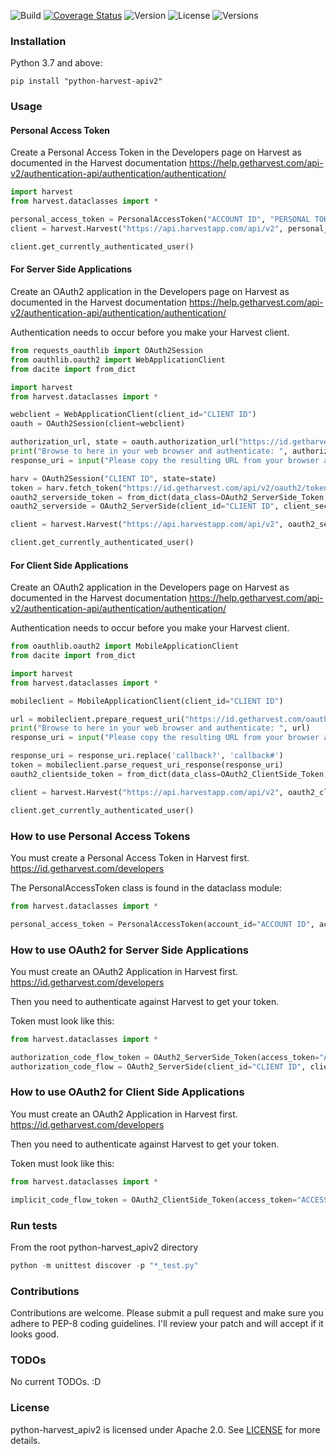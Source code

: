 

![Build](https://travis-ci.org/bradbase/python-harvest_apiv2.png?branch=master)
[![Coverage Status](https://coveralls.io/repos/github/bradbase/python-harvest_apiv2/badge.svg?branch=master)](https://coveralls.io/github/bradbase/python-harvest_apiv2?branch=master)
![Version](https://img.shields.io/pypi/v/python-harvest_apiv2.svg?style=flat)
![License](https://img.shields.io/pypi/l/python-harvest_apiv2.svg?style=flat)
![Versions](https://img.shields.io/pypi/pyversions/python-harvest_apiv2.svg?style=flat)

### Installation

Python 3.7 and above:

```
pip install "python-harvest-apiv2"
```

### Usage

#### Personal Access Token

Create a Personal Access Token in the Developers page on Harvest as documented in the Harvest documentation https://help.getharvest.com/api-v2/authentication-api/authentication/authentication/

```python
import harvest
from harvest.dataclasses import *

personal_access_token = PersonalAccessToken("ACCOUNT ID", "PERSONAL TOKEN")
client = harvest.Harvest("https://api.harvestapp.com/api/v2", personal_access_token)

client.get_currently_authenticated_user()
```

#### For Server Side Applications

Create an OAuth2 application in the Developers page on Harvest as documented in the Harvest documentation https://help.getharvest.com/api-v2/authentication-api/authentication/authentication/

Authentication needs to occur before you make your Harvest client.

```python
from requests_oauthlib import OAuth2Session
from oauthlib.oauth2 import WebApplicationClient
from dacite import from_dict

import harvest
from harvest.dataclasses import *

webclient = WebApplicationClient(client_id="CLIENT ID")
oauth = OAuth2Session(client=webclient)

authorization_url, state = oauth.authorization_url("https://id.getharvest.com/oauth2/authorize")
print("Browse to here in your web browser and authenticate: ", authorization_url)
response_uri = input("Please copy the resulting URL from your browser and paste here:")

harv = OAuth2Session("CLIENT ID", state=state)
token = harv.fetch_token("https://id.getharvest.com/api/v2/oauth2/token", client_secret="CLIENT SECRET", authorization_response=response_uri, state=state)
oauth2_serverside_token = from_dict(data_class=OAuth2_ServerSide_Token, data=token)
oauth2_serverside = OAuth2_ServerSide(client_id="CLIENT ID", client_secret="CLIENT SECRET", token=oauth2_serverside_token, refresh_url="https://id.getharvest.com/api/v2/oauth2/token")

client = harvest.Harvest("https://api.harvestapp.com/api/v2", oauth2_serverside)

client.get_currently_authenticated_user()
```

#### For Client Side Applications

Create an OAuth2 application in the Developers page on Harvest as documented in the Harvest documentation https://help.getharvest.com/api-v2/authentication-api/authentication/authentication/

Authentication needs to occur before you make your Harvest client.

```python
from oauthlib.oauth2 import MobileApplicationClient
from dacite import from_dict

import harvest
from harvest.dataclasses import *

mobileclient = MobileApplicationClient(client_id="CLIENT ID")

url = mobileclient.prepare_request_uri("https://id.getharvest.com/oauth2/authorize")
print("Browse to here in your web browser and authenticate: ", url)
response_uri = input("Please copy the resulting URL from your browser and paste here:")

response_uri = response_uri.replace('callback?', 'callback#')
token = mobileclient.parse_request_uri_response(response_uri)
oauth2_clientside_token = from_dict(data_class=OAuth2_ClientSide_Token, data=token)

client = harvest.Harvest("https://api.harvestapp.com/api/v2", oauth2_clientside_token)

client.get_currently_authenticated_user()
```

### How to use Personal Access Tokens

You must create a Personal Access Token in Harvest first. https://id.getharvest.com/developers

The PersonalAccessToken class is found in the dataclass module:

```python
from harvest.dataclasses import *

personal_access_token = PersonalAccessToken(account_id="ACCOUNT ID", access_token="ACCESS TOKEN")
```

### How to use OAuth2 for Server Side Applications

You must create an OAuth2 Application in Harvest first. https://id.getharvest.com/developers

Then you need to authenticate against Harvest to get your token.

Token must look like this:

```python
from harvest.dataclasses import *

authorization_code_flow_token = OAuth2_ServerSide_Token(access_token="ACCESS TOKEN", refresh_token="REFRESH TOKEN", expires_in="EXPIRES IN", expires_at="EXPIRES AT")
authorization_code_flow = OAuth2_ServerSide(client_id="CLIENT ID", client_secret="CLIENT SECRET", token=authorization_code_flow_token, refresh_url="REFRESH URL")
```

### How to use OAuth2 for Client Side Applications

You must create an OAuth2 Application in Harvest first. https://id.getharvest.com/developers

Then you need to authenticate against Harvest to get your token.

Token must look like this:

```python
from harvest.dataclasses import *

implicit_code_flow_token = OAuth2_ClientSide_Token(access_token="ACCESS TOKEN", expires_in="EXPIRES IN", token_type="Bearer", scope=["Harvest:ACCOUNTID", "Forecast:ACCOUNTID"])
```

### Run tests
From the root python-harvest_apiv2 directory
```python
python -m unittest discover -p "*_test.py"
```

### Contributions

Contributions are welcome. Please submit a pull request and make sure you adhere to PEP-8 coding guidelines. I'll review your patch and will accept if it looks good.

### TODOs
No current TODOs. :D

### License

python-harvest_apiv2 is licensed under Apache 2.0. See [LICENSE](LICENSE) for more details.
